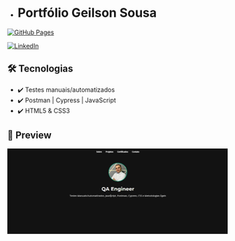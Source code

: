 - # Portfólio Geilson Sousa

[![GitHub Pages](https://img.shields.io/badge/🌐_Acesse_o_Portfólio-00C896?style=for-the-badge)](https://geilsonsousa.github.io)

[![LinkedIn](https://img.shields.io/badge/LinkedIn-0077B5?style=for-the-badge&logo=linkedin&logoColor=white)](https://www.linkedin.com/in/geilsonsousapaulino/)
## 🛠 Tecnologias
- ✔️ Testes manuais/automatizados
- ✔️ Postman | Cypress | JavaScript
- ✔️ HTML5 & CSS3

## 📸 Preview
![Preview](assets/img/previa.jpg)
